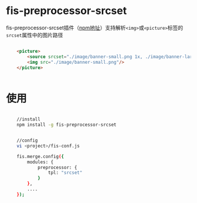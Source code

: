 fis-preprocessor-srcset
========================


fis-preprocessor-srcset插件（[npm地址](https://www.npmjs.com/package/fis-preprocessor-srcset)）支持解析`<img>`或`<picture>`标签的`srcset`属性中的图片路径


```html

   	<picture>
   		<source srcset="./image/banner-small.png 1x, ./image/banner-large.png 2x"/>
   		<img src="./image/banner-small.png"/>
   	</picture>
   	
```

使用
====

```bash

    //install
    npm install -g fis-preprocessor-srcset


    //config
    vi <project>/fis-conf.js

    fis.merge.config({
        modules: {
            preprocessor: {
                tpl: "srcset"
            }
        },
        ....
    });
    
```